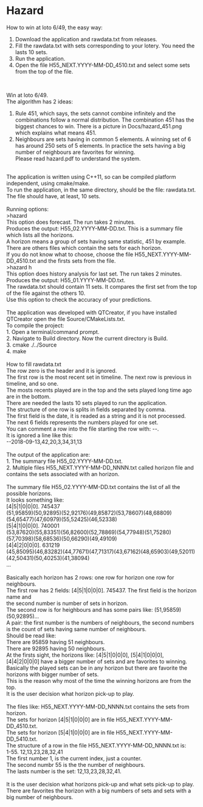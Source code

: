 # Hazard
How to win at loto 6/49, the easy way:<br>
1. Download the application and rawdata.txt from releases.<br>
2. Fill the rawdata.txt with sets corresponding to your lotery. You need the lasts 10 sets.
3. Run the application.<br>
4. Open the file H55_NEXT.YYYY-MM-DD_4510.txt and select some sets from the top of the file.
<br>

Win at loto 6/49.<br>
The algorithm has 2 ideas:<br>
1. Rule 451, which says, the sets cannot combine infinitely and the combinations follow a normal distribution.
The combination 451 has the biggest chances to win. There is a picture in Docs/hazard_451.png which explains what means 451.<br>
2. Neighbours are sets having in common 5 elements. A winning set of 6 has around 250 sets of 5 elements.
In practice the sets having a big number of neighbours are favorites for winning.<br>
Please read hazard.pdf to understand the system.<br>
<br>
The application is written using C++11, so can be compiled platform independent, using cmake/make.<br>
To run the application, in the same directory, should be the file: rawdata.txt.<br>
The file should have, at least, 10 sets.<br>
<br>
Running options:<br>
>hazard<br>
This option does forecast. The run takes 2 minutes.<br>
Produces the output: H55_02.YYYY-MM-DD.txt. This is a summary file which lists all the horizons.<br>
A horizon means a group of sets having same statistic, 451 by example.<br>
There are others files which contain the sets for each horizon.<br>
If you do not know what to choose, choose the file H55_NEXT.YYYY-MM-DD_4510.txt and the firsts sets from the file.<br>
>hazard h<br>
This option does history analysis for last set. The run takes 2 minutes.<br>
Produces the output: H55_01.YYYY-MM-DD.txt.<br>
The rawdata.txt should contain 11 sets. It compares the first set from the top of the file against the others 10.<br>
Use this option to check the accuracy of your predictions.<br>
<br>
The application was developed with QTCreator, if you have installed QTCreator open the file Source/CMakeLists.txt.<br>
To compile the project:<br>
1. Open a terminal/command prompt.<br>
2. Navigate to Build directory. Now the current directory is Build.<br>
3. cmake ./../Source<br>
4. make<br>
<br>
How to fill rawdata.txt<br>
The row zero is the header and it is ignored.<br>
The first row is the most recent set in timeline. The next row is previous in timeline, and so one.<br>
The mosts recents played are in the top and the sets played long time ago are in the bottom.<br>
There are needed the lasts 10 sets played to run the application.<br>
The structure of one row is splits in fields separated by comma.<br>
The first field is the date, it is readed as a string and it is not processed.<br>
The next 6 fields represents the numbers played for one set.<br>
You can comment a row into the file starting the row with: --. <br>
It is ignored a line like this:<br>
--2018-09-13,42,20,3,34,31,13<br>
<br>
The output of the application are:<br>
1. The summary file H55_02.YYYY-MM-DD.txt.<br>
2. Multiple files H55_NEXT.YYYY-MM-DD_NNNN.txt called horizon file and contains the sets associated with an horizon.<br>
<br>
The summary file H55_02.YYYY-MM-DD.txt contains the list of all the possible horizons.<br> 
It looks something like:<br>
[4|5|1|0|0|0]. 745437<br>
	(51,95859)(50,92895)(52,92176)(49,85872)(53,78607)(48,68809)(54,65477)(47,60979)(55,52425)(46,52338)<br>
[5|4|1|0|0|0]. 740001<br>
	(53,87620)(55,83351)(56,82600)(52,78869)(54,77948)(51,75280)(57,70398)(58,68536)(50,66290)(49,49109)<br>
[4|4|2|0|0|0]. 631219<br>
	(45,85095)(46,83282)(44,77671)(47,71317)(43,67162)(48,65903)(49,52011)(42,50431)(50,40253)(41,38094)<br>
...<br>
<br>
Basically each horizon has 2 rows: one row for horizon one row for neighbours.<br>
The first row has 2 fields: [4|5|1|0|0|0]. 745437. The first field is the horizon name and <br>
the second number is number of sets in horizon.<br>
The second row is for heighbours and has some pairs like: (51,95859)(50,92895)...<br>
A pair: the first number is the numbers of neighbours, the second numbers is the count of sets having same number of neighbours.<br>
Should be read like: <br>
There are 95859 having 51 neighbours.<br>
There are 92895 having 50 neighbours.<br>
At the firsts sight, the horizons like: [4|5|1|0|0|0], [5|4|1|0|0|0], [4|4|2|0|0|0] have a bigger number of sets and are favorites to winning.<br>
Basically the played sets can be in any horizon but there are favorite the horizons with bigger number of sets.<br>
This is the reason why most of the time the winning horizons are from the top.<br>
It is the user decision what horizon pick-up to play.<br>
<br>
The files like: H55_NEXT.YYYY-MM-DD_NNNN.txt contains the sets from horizon.<br>
The sets for horizon [4|5|1|0|0|0] are in file H55_NEXT.YYYY-MM-DD_4510.txt.<br>
The sets for horizon [5|4|1|0|0|0] are in file H55_NEXT.YYYY-MM-DD_5410.txt.<br>
The structure of a row in the file H55_NEXT.YYYY-MM-DD_NNNN.txt is:<br>
1-55. 12,13,23,28,32,41<br>
The first number 1, is the current index, just a counter.<br>
The second numbr 55 is the the number of neighbours.<br>
The lasts number is the set: 12,13,23,28,32,41.<br>
<br>
It is the user decision what horizons pick-up and what sets pick-up to play.<br>
There are favorites the horizon with a big numbers of sets and sets with a big number of neighbours.<br>
